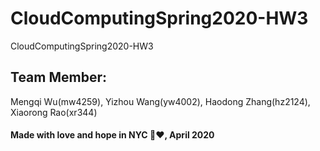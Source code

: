 # CloudComputingSpring2020-HW3
CloudComputingSpring2020-HW3


## Team Member:
Mengqi Wu(mw4259), Yizhou Wang(yw4002), Haodong Zhang(hz2124), Xiaorong Rao(xr344)


#### Made with love and hope in NYC 🗽❤️, April 2020
